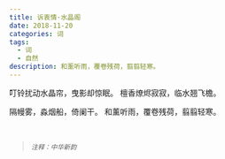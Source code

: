 ```yaml
---
title: 诉衷情·水晶阁
date: 2018-11-20
categories: 词
tags:
  - 词
  - 自然
description: 和薰听雨，覆卷残荷，翦翦轻寒。
---
```


叮铃扰动水晶帘，曳影却惊眠。
檀香燎烬寂寂，临水翘飞檐。

隔幔雾，淼烟船，倚阑干。
和薰听雨，覆卷残荷，翦翦轻寒。

<br/>
<blockquote>
<p><small><i>注释：中华新韵</i></small></p>
</blockquote>